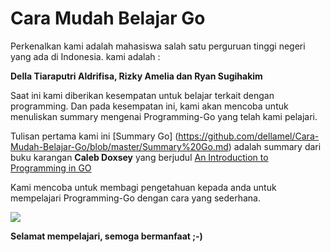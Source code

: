 # Cara Mudah Belajar Go
Perkenalkan kami adalah mahasiswa salah satu perguruan tinggi negeri yang ada di Indonesia. kami adalah :

**Della Tiaraputri Aldrifisa, Rizky Amelia dan Ryan Sugihakim**

Saat ini kami diberikan kesempatan untuk belajar terkait dengan programming. Dan pada kesempatan ini, kami akan mencoba untuk menuliskan summary mengenai Programming-Go yang telah kami pelajari.

Tulisan pertama kami ini [Summary Go] (https://github.com/dellamel/Cara-Mudah-Belajar-Go/blob/master/Summary%20Go.md) adalah summary dari buku karangan **Caleb Doxsey** yang berjudul [An Introduction to Programming in GO](http://www.golang-book.com/) 

Kami mencoba untuk membagi pengetahuan kepada anda untuk mempelajari Programming-Go dengan cara yang sederhana.

![](http://cdn2.techtalkshub.com/wp-content/uploads/2014/03/appenginegophercolor.jpg)

**Selamat mempelajari, semoga bermanfaat ;-)**
